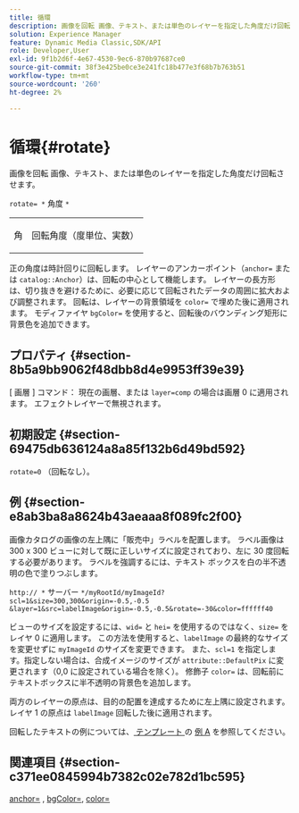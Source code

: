 ```yaml
---
title: 循環
description: 画像を回転 画像、テキスト、または単色のレイヤーを指定した角度だけ回転させます。
solution: Experience Manager
feature: Dynamic Media Classic,SDK/API
role: Developer,User
exl-id: 9f1b2d6f-4e67-4530-9ec6-870b97687ce0
source-git-commit: 38f3e425be0ce3e241fc18b477e3f68b7b763b51
workflow-type: tm+mt
source-wordcount: '260'
ht-degree: 2%

---
```


# 循環{#rotate}

画像を回転 画像、テキスト、または単色のレイヤーを指定した角度だけ回転させます。

`rotate= *` 角度 `*`

<table id="simpletable_5531ED4C2099411DB404657E12B05314"> 
 <tr class="strow"> 
  <td class="stentry"> <p><span class="varname"> 角 </span> </p> </td> 
  <td class="stentry"> <p>回転角度（度単位、実数） </p></td> 
 </tr> 
</table>

正の角度は時計回りに回転します。 レイヤーのアンカーポイント（`anchor=` または `catalog::Anchor`）は、回転の中心として機能します。 レイヤーの長方形は、切り抜きを避けるために、必要に応じて回転されたデータの周囲に拡大および調整されます。 回転は、レイヤーの背景領域を `color=` で埋めた後に適用されます。 モディファイヤ `bgColor=` を使用すると、回転後のバウンディング矩形に背景色を追加できます。

## プロパティ {#section-8b5a9bb9062f48dbb8d4e9953ff39e39}

[ 画層 ] コマンド： 現在の画層、または `layer=comp` の場合は画層 0 に適用されます。 エフェクトレイヤーで無視されます。

## 初期設定 {#section-69475db636124a8a85f132b6d49bd592}

`rotate=0` （回転なし）。

## 例 {#section-e8ab3ba8a8624b43aeaaa8f089fc2f00}

画像カタログの画像の左上隅に「販売中」ラベルを配置します。 ラベル画像は 300 x 300 ビューに対して既に正しいサイズに設定されており、左に 30 度回転する必要があります。 ラベルを強調するには、テキスト ボックスを白の半不透明の色で塗りつぶします。

`http:// *` サーバー `*/myRootId/myImageId?scl=1&size=300,300&origin=-0.5,-0.5 &layer=1&src=labelImage&origin=-0.5,-0.5&rotate=-30&color=ffffff40`

ビューのサイズを設定するには、`wid=` と `hei=` を使用するのではなく、`size=` をレイヤ 0 に適用します。 この方法を使用すると、`labelImage` の最終的なサイズを変更せずに `myImageId` のサイズを変更できます。 また、`scl=1` を指定します。指定しない場合は、合成イメージのサイズが `attribute::DefaultPix` に変更されます（0,0 に設定されている場合を除く）。 修飾子 `color=` は、回転前にテキストボックスに半不透明の背景色を追加します。

両方のレイヤーの原点は、目的の配置を達成するために左上隅に設定されます。 レイヤ 1 の原点は `labelImage` 回転した後に適用されます。

回転したテキストの例については、[ テンプレート ](../../../../../is-api/http-ref/image-serving-api-ref/c-http-protocol-reference/c-templates/c-templates.md#concept-3cd2d2adae0e41b2979b9640244d4d3e) の [ 例 A](../../../../../is-api/http-ref/image-serving-api-ref/c-http-protocol-reference/c-templates/r-example-a.md#reference-c78ea82e8a1646738e764fa6685dfbac) を参照してください。

## 関連項目 {#section-c371ee0845994b7382c02e782d1bc595}

[anchor=](../../../../../is-api/http-ref/image-serving-api-ref/c-http-protocol-reference/c-command-reference/r-anchor.md#reference-6661e548ab284b82828d8d94c8ddeb7c) , [bgColor=](../../../../../is-api/http-ref/image-serving-api-ref/c-http-protocol-reference/c-command-reference/r-bgcolor.md#reference-441371ba4ef54fe781887c5ae448f6ab), [color=](/help/aem-is-ir-api/is-api/http-ref/image-serving-api-ref/c-http-protocol-reference/c-data-types/r-is-http-color.md)
